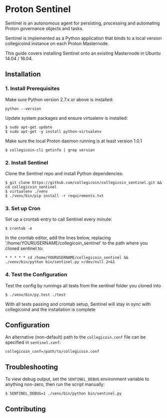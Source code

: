 # Proton Sentinel


Sentinel is an autonomous agent for persisting, processing and automating Proton governance objects and tasks.

Sentinel is implemented as a Python application that binds to a local version collegicoind instance on each Proton Masternode.

This guide covers installing Sentinel onto an existing Masternode in Ubuntu 14.04 / 16.04.

## Installation

### 1. Install Prerequisites

Make sure Python version 2.7.x or above is installed:

    python --version

Update system packages and ensure virtualenv is installed:

    $ sudo apt-get update
    $ sudo apt-get -y install python-virtualenv

Make sure the local Proton daemon running is at least version 1.0.1

    $ collegicoin-cli getinfo | grep version

### 2. Install Sentinel

Clone the Sentinel repo and install Python dependencies.

    $ git clone https://github.com/collegicoin/collegicoin_sentinel.git && cd collegicoin_sentinel
    $ virtualenv ./venv
    $ ./venv/bin/pip install -r requirements.txt

### 3. Set up Cron

Set up a crontab entry to call Sentinel every minute:

    $ crontab -e

In the crontab editor, add the lines below, replacing '/home/YOURUSERNAME/collegicoin_sentinel' to the path where you cloned sentinel to:

    * * * * * cd /home/YOURUSERNAME/collegicoin_sentinel && ./venv/bin/python bin/sentinel.py >/dev/null 2>&1

### 4. Test the Configuration

Test the config by runnings all tests from the sentinel folder you cloned into

    $ ./venv/bin/py.test ./test

With all tests passing and crontab setup, Sentinel will stay in sync with collegicoind and the installation is complete

## Configuration

An alternative (non-default) path to the `collegicoin.conf` file can be specified in `sentinel.conf`:

    collegicoin_conf=/path/to/collegicoin.conf

## Troubleshooting

To view debug output, set the `SENTINEL_DEBUG` environment variable to anything non-zero, then run the script manually:

    $ SENTINEL_DEBUG=1 ./venv/bin/python bin/sentinel.py

## Contributing

